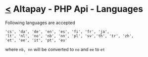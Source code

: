 [<](../index.md) Altapay - PHP Api - Languages
==============================================

Following languages are accepted

```
'cs', 'da', 'de', 'en', 'es', 'fi', 'fr', 'ja',
'lt', 'nl', 'no', 'nb', 'nn', 'pl', 'sv','th', 'tr', 'zh',
'et', 'ee', 'it', 'pt', 'eu'
```
where ```nb, nn``` will be converted to ```no``` and ```ee``` to ```et```
